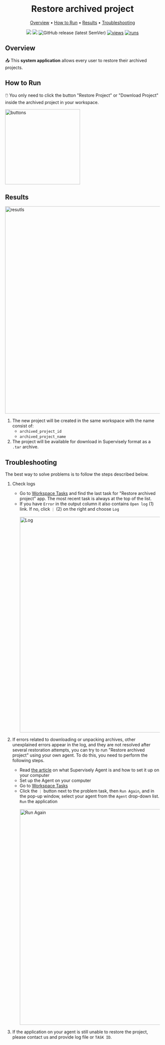 <div align='center' markdown> <br>

# Restore archived project

<p align='center'>
  <a href='#overview'>Overview</a> •
  <a href='#how-to-run'>How to Run</a> •
  <a href='#results'>Results</a> •
  <a href='#troubleshooting'>Troubleshooting</a>
</p>

[![](https://img.shields.io/badge/supervisely-ecosystem-brightgreen)](https://ecosystem.supervisely.com/apps/supervisely-ecosystem/restore-archived-project)
[![](https://img.shields.io/badge/slack-chat-green.svg?logo=slack)](https://supervisely.com/slack)
![GitHub release (latest SemVer)](https://img.shields.io/github/v/release/supervisely-ecosystem/restore-archived-project)
[![views](https://app.supervisely.com/img/badges/views/supervisely-ecosystem/restore-archived-project.png)](https://supervisely.com)
[![runs](https://app.supervisely.com/img/badges/runs/supervisely-ecosystem/restore-archived-project.png)](https://supervisely.com)

</div>

## Overview

📤 This **system application** allows every user to restore their archived projects.

   
## How to Run

🖱️ You only need to click the button "Restore Project" or "Download Project" inside the archived project in your workspace.

<img width="244" alt="buttons" src="https://github.com/supervisely-ecosystem/restore-archived-project/assets/57998637/9a97966e-0d81-4b1e-8bb1-444d90a1135b">


## Results

<img width="673" alt="resutls" src="https://github.com/supervisely-ecosystem/restore-archived-project/assets/57998637/ed74eace-08c0-4db5-accb-00e19b39123d">

1. The new project will be created in the same workspace with the name consist of:
   - `archived_project_id`
   - `archived_project_name`
2. The project will be available for download in Supervisely format as a `.tar` archive.

## Troubleshooting

The best way to solve problems is to follow the steps described below.

1. Check logs 
   
   - Go to [Workspace Tasks](https://app.supervisely.com/tasks) and find the last task for "Restore archived project" app. The most recent task is always at the top of the list.
   - If you have `Error` in the output column it also contains `Open log` (1) link. If no, click `⋮` (2) on the right and choose `Log`
      <div>
        <br>
        <img width="700" alt="Log" src="https://github.com/supervisely-ecosystem/restore-archived-project/assets/57998637/71232198-80be-484c-a1eb-ff34af72a5e9">
        <br>
      </div>

2. If errors related to downloading or unpacking archives, other unexplained errors appear in the log, and they are not resolved after several restoration attempts, you can try to run "Restore archived project" using your own agent. To do this, you need to perform the following steps.
   - Read [the article](https://docs.supervisely.com/getting-started/connect-your-computer) on what Supervisely Agent is and how to set it up on your computer
   - Set up the Agent on your computer
   - Go to [Workspace Tasks](https://app.supervisely.com/tasks)
   - Click the `⋮` button next to the problem task, then `Run Again`, and in the pop-up window, select your agent from the `Agent` drop-down list. `Run` the application
      <div>
        <br>
        <img width="700" alt="Run Again" src="https://github.com/supervisely-ecosystem/restore-archived-project/assets/57998637/b75d1fc9-77d8-4e40-86b8-2ba296ca1337">
        <br>
      </div>

3. If the application on your agent is still unable to restore the project, please contact us and provide log file or `TASK ID`.